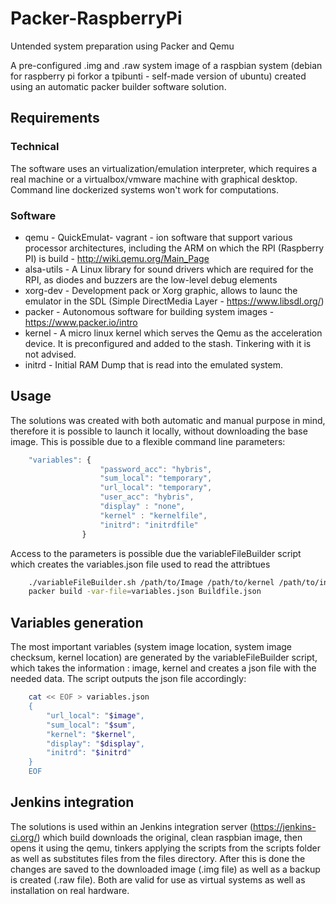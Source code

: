 ﻿# Packer-RaspberryPi 

Untended system preparation using Packer and Qemu

A pre-configured .img and .raw system image of a raspbian system (debian for raspberry pi forkor a tpibunti - self-made version of ubuntu) created using an automatic packer builder software solution.

## Requirements

### Technical

The software uses an virtualization/emulation interpreter, which requires a real machine or a virtualbox/vmware machine with graphical desktop. Command line dockerized systems won't work for computations.

### Software

- qemu -  QuickEmulat- vagrant - ion software that support various processor architectures, including the ARM on which the RPI (Raspberry PI) is build -  http://wiki.qemu.org/Main_Page
- alsa-utils - A Linux library for sound drivers which are required for the RPI, as diodes and buzzers are the low-level debug elements
- xorg-dev - Development pack or Xorg graphic, allows to launc the emulator in the SDL (Simple DirectMedia Layer - https://www.libsdl.org/)
- packer - Autonomous software for building system images - https://www.packer.io/intro
- kernel - A micro linux kernel which serves the Qemu as the acceleration device. It is preconfigured and added to the stash. Tinkering with it is not advised. 
- initrd - Initial RAM Dump that is read into the emulated system.


## Usage

The solutions was created with both automatic and manual purpose in mind, therefore it is possible to launch it locally, without downloading the base image. This is possible due to a flexible command line parameters:

```javascript
	"variables": {
                    "password_acc": "hybris",
                    "sum_local": "temporary",
                    "url_local": "temporary",
                    "user_acc": "hybris",
                    "display" : "none",
                    "kernel" : "kernelfile",
                    "initrd": "initrdfile"
                }
```

Access to the parameters is possible due the variableFileBuilder script which creates the variables.json file used to read the attribtues

```bash
	./variableFileBuilder.sh /path/to/Image /path/to/kernel /path/to/initrd display
	packer build -var-file=variables.json Buildfile.json
```


## Variables generation

The most important variables (system image location, system image checksum, kernel location) are generated by the variableFileBuilder script, which takes the information : image, kernel and creates a json file with the needed data.
The script outputs the json file accordingly:

```bash
	cat << EOF > variables.json
	{
		"url_local": "$image",
		"sum_local": "$sum",
		"kernel": "$kernel",
		"display": "$display",
		"initrd": "$initrd"
	}
	EOF
```


## Jenkins integration

The solutions is used within an Jenkins integration server (https://jenkins-ci.org/) which build downloads the original, clean raspbian image, then opens it using the qemu, tinkers applying the scripts from the scripts folder as well as substitutes files from the files directory. After this is done the changes are saved to the downloaded image (.img file) as well as a backup is created (.raw file).
Both are valid for use as virtual systems as well as installation on real hardware.
